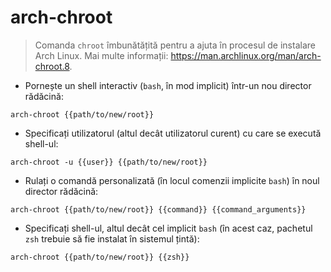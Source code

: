 # arch-chroot

> Comanda `chroot` îmbunătățită pentru a ajuta în procesul de instalare Arch Linux.
> Mai multe informații: <https://man.archlinux.org/man/arch-chroot.8>.

- Pornește un shell interactiv (`bash`, în mod implicit) într-un nou director rădăcină:

`arch-chroot {{path/to/new/root}}`

- Specificați utilizatorul (altul decât utilizatorul curent) cu care se execută shell-ul:

`arch-chroot -u {{user}} {{path/to/new/root}}`

- Rulați o comandă personalizată (în locul comenzii implicite `bash`) în noul director rădăcină:

`arch-chroot {{path/to/new/root}} {{command}} {{command_arguments}}`

- Specificați shell-ul, altul decât cel implicit `bash` (în acest caz, pachetul `zsh` trebuie să fie instalat în sistemul țintă):

`arch-chroot {{path/to/new/root}} {{zsh}}`
